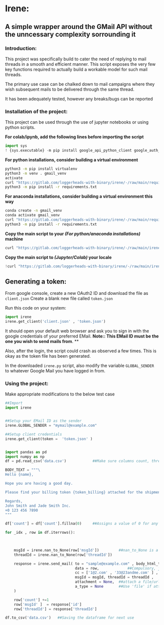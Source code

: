 
# Irene: 
## A simple wrapper around the GMail API without the unncessary complexity sorrounding it 

### Introduction:

This project was specifically build to cater the need of replying to mail threads in a smooth and efficient manner. This script exposes the very few key functions required to actually build a workable model for such mail threads.

The primary use case can be chalked down to mail campaigns where they wish subsequent mails to be delivered through the same thread. 

It has been adequately tested, however any breaks/bugs can be reported


### Installation of  the project:

This project can be used through the use of jupyter notebooks or using python scripts.

**For colab/ipynb, add the following lines before importing the script** 
```python
import sys 
! {sys.executable} -m pip install google_api_python_client google_auth_oauthlib httplib2 oauth2client protobuf
```

**For python installations, consider building a virtual environment**
```bash
python3 -m pip install virtualenv
python3 -m venv . gmail_venv
activate 
curl "https://gitlab.com/loggerheads-with-binary/irene/-/raw/main/requirements.txt" --output requirements.txt
python3 -m pip install -r requirements.txt
```

**For anaconda installations, consider building a virtual environment this way**
```bash
conda create -n gmail_venv
conda activate gmail_venv
curl "https://gitlab.com/loggerheads-with-binary/irene/-/raw/main/requirements.txt" --output requirements.txt
python3 -m pip install -r requirements.txt
```

**Copy the main script to your *(For python/anaconda installations)* machine**
```bash
curl "https://gitlab.com/loggerheads-with-binary/irene/-/raw/main/irene.py" --output irene.py
```

**Copy the main script to *(Jupyter/Colab)*  your locale**
```python
!curl "https://gitlab.com/loggerheads-with-binary/irene/-/raw/main/irene.py" --output irene.py
```

## Generating a token:

From google console, create a new OAuth2 ID and download the file as `client.json`
Create a blank new file called `token.json`

Run this code on your system:
```python
import irene
irene.get_client('client.json' , 'token.json')
```
It should open your default web browser and ask you to sign in with the google credentials of your preferred EMail.
**Note:: This EMail ID must be the one you wish to send mails from**. **

Also, after the login, the script could crash as observed a few times. This is okay as the token file has been generated.

In the downloaded `irene.py` script, also modify the variable `GLOBAL_SENDER` to whatever Google Mail you have logged in from.


### Using the project:

Make appropriate modifications to the below test case 

```python
##Import 
import irene


##Setup your EMail ID as the sender
irene.GLOBAL_SENDER = "mymail@example.com"

##Setup client credentials
irene.get_client(token =  'token.json' )


import pandas as pd
import numpy as np  
df = pd.read_csv('data.csv')            ##Make sure columns count, threadId, msgId exist in the CSV, even if they are filled blank

BODY_TEXT = """\
Hello {name},

Hope you are having a good day.

Please find your billing token {token_billing} attached for the shipment to {cust_address}

Regards,
John Smith and Jade Smith Inc.
+0 123 456 7890
"""

df['count'] = df['count'].fillna(0)     ##Assigns a value of 0 for any rows with count being blank

for _idx , row in df.iterrows():

    

    msgId = irene.nan_to_None(row['msgId'])         ##nan_to_None is a safety function
    threadId = irene.nan_to_None(row['threadId'])

    response = irene.send_mail( to = "sample@example.com" , body_html_template = BODY_TEXT , #to and body_html_template are compulsory arguments
                                data = row,             ##Compulsory, just send dict() if you have fixed body text and subject with no variables
                                cc = ['1@2.com' , '33@23andme.com' ] , subject = 'Well well well' ,     ##cc and subject are not mandatory
                                msgId = msgId, threadId = threadId , 
                                attachment = None,  ##attach a file/url
                                a_type = None       ##Use 'file' if attachment is a file, else 'url' if it is a URL
    )   

    row['count'] +=1 
    row['msgId' ]  = response['id']
    row['threadId'] = response['threadId']

df.to_csv('data.csv')   ##Saving the dataframe for next use
````                            

